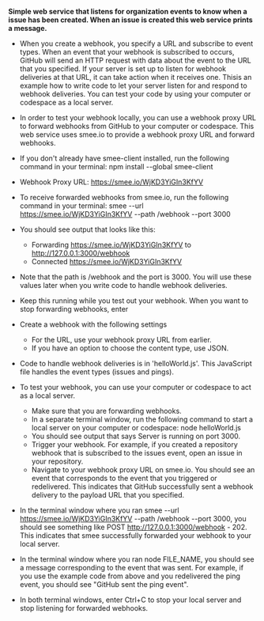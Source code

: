**Simple web service that listens for organization events to know when a issue has been created. When an issue is created this web service prints a message.**

- When you create a webhook, you specify a URL and subscribe to event types. When an event that your webhook is subscribed to occurs, GitHub will send an HTTP request with data about the event to the URL that you specified. If your server is set up to listen for webhook deliveries at that URL, it can take action when it receives one. Thisis an example how to write code to let your server listen for and respond to webhook deliveries. You can test your code by using your computer or codespace as a local server.

- In order to test your webhook locally, you can use a webhook proxy URL to forward webhooks from GitHub to your computer or codespace. This web service uses smee.io to provide a webhook proxy URL and forward webhooks.
- If you don't already have smee-client installed, run the following command in your terminal: npm install --global smee-client
- Webhook Proxy URL: https://smee.io/WjKD3YiGIn3KfYV
- To receive forwarded webhooks from smee.io, run the following command in your terminal: smee --url https://smee.io/WjKD3YiGIn3KfYV --path /webhook --port 3000
- You should see output that looks like this:
    - Forwarding https://smee.io/WjKD3YiGIn3KfYV to http://127.0.0.1:3000/webhook
    - Connected https://smee.io/WjKD3YiGIn3KfYV
- Note that the path is /webhook and the port is 3000. You will use these values later when you write code to handle webhook deliveries.
- Keep this running while you test out your webhook. When you want to stop forwarding webhooks, enter

- Create a webhook with the following settings
    - For the URL, use your webhook proxy URL from earlier.
    - If you have an option to choose the content type, use JSON.

- Code to handle webhook deliveries is in 'helloWorld.js'. This JavaScript file handles the event types (issues and pings).
- To test your webhook, you can use your computer or codespace to act as a local server.
    - Make sure that you are forwarding webhooks.
    - In a separate terminal window, run the following command to start a local server on your computer or codespace: node helloWorld.js
    - You should see output that says Server is running on port 3000.
    - Trigger your webhook. For example, if you created a repository webhook that is subscribed to the issues event, open an issue in your repository.
    - Navigate to your webhook proxy URL on smee.io. You should see an event that corresponds to the event that you triggered or redelivered. This indicates 
that GitHub successfully sent a webhook delivery to the payload URL that you specified.
- In the terminal window where you ran smee --url https://smee.io/WjKD3YiGIn3KfYV --path /webhook --port 3000, you should see something like POST http://127.0.0.1:3000/webhook - 202. 
This indicates that smee successfully forwarded your webhook to your local server.
- In the terminal window where you ran node FILE_NAME, you should see a message corresponding to the event that was sent. For example, if you use the example code from 
above and you redelivered the ping event, you should see "GitHub sent the ping event".
- In both terminal windows, enter Ctrl+C to stop your local server and stop listening for forwarded webhooks.
